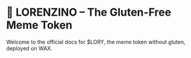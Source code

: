 # 🥖 LORENZINO – The Gluten-Free Meme Token
Welcome to the official docs for $LORY, the meme token without gluten, deployed on WAX.
